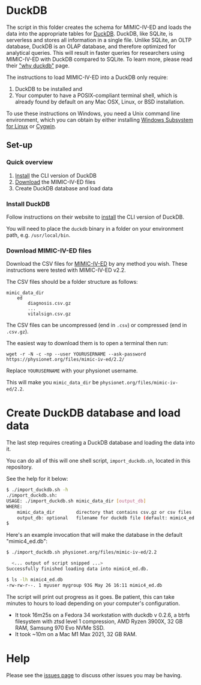 # DuckDB

The script in this folder creates the schema for MIMIC-IV-ED and
loads the data into the appropriate tables for
[DuckDB](https://duckdb.org/).
DuckDB, like SQLite, is serverless and
stores all information in a single file.
Unlike SQLite, an OLTP database,
DuckDB is an OLAP database, and therefore optimized for analytical queries.
This will result in faster queries for researchers using MIMIC-IV-ED
with DuckDB compared to SQLite.
To learn more, please read their ["why duckdb"](https://duckdb.org/docs/why_duckdb)
page.

The instructions to load MIMIC-IV-ED into a DuckDB
only require:
1. DuckDB to be installed and
2. Your computer to have a POSIX-compliant terminal shell,
   which is already found by default on any Mac OSX, Linux, or BSD installation.

To use these instructions on Windows,
you need a Unix command line environment,
which you can obtain by either installing
[Windows Subsystem for Linux](https://docs.microsoft.com/en-us/windows/wsl/install-win10)
or [Cygwin](https://www.cygwin.com/).

## Set-up

### Quick overview

1. [Install](https://duckdb.org/docs/installation/) the CLI version of DuckDB
2. [Download](https://physionet.org/content/mimic-iv-ed/2.2/) the MIMIC-IV-ED files
3. Create DuckDB database and load data

### Install DuckDB

Follow instructions on their website to
[install](https://duckdb.org/docs/installation/)
the CLI version of DuckDB.

You will need to place the `duckdb` binary in a folder on your environment path,
e.g. `/usr/local/bin`.

### Download MIMIC-IV-ED files

Download the CSV files for [MIMIC-IV-ED](https://physionet.org/content/mimic-iv-ed/2.2/)
by any method you wish.
These instructions were tested with MIMIC-IV-ED v2.2.

The CSV files should be a folder structure as follows:
    
```
mimic_data_dir
    ed
        diagnosis.csv.gz
        ...
        vitalsign.csv.gz
```

The CSV files can be uncompressed (end in `.csv`) or compressed (end in `.csv.gz`).

The easiest way to download them is to open a terminal then run:

```
wget -r -N -c -np --user YOURUSERNAME --ask-password https://physionet.org/files/mimic-iv-ed/2.2/
```

Replace `YOURUSERNAME` with your physionet username.

This will make you `mimic_data_dir` be `physionet.org/files/mimic-iv-ed/2.2`.

# Create DuckDB database and load data

The last step requires creating a DuckDB database and
loading the data into it.

You can do all of this will one shell script, `import_duckdb.sh`,
located in this repository.

See the help for it below:

```sh
$ ./import_duckdb.sh -h
./import_duckdb.sh:
USAGE: ./import_duckdb.sh mimic_data_dir [output_db]
WHERE:
    mimic_data_dir        directory that contains csv.gz or csv files
    output_db: optional   filename for duckdb file (default: mimic4_ed.db)
$
```

Here's an example invocation that will make the database in the default "mimic4_ed.db":

```sh
$ ./import_duckdb.sh physionet.org/files/mimic-iv-ed/2.2

  <... output of script snipped ...>
Successfully finished loading data into mimic4_ed.db.

$ ls -lh mimic4_ed.db
-rw-rw-r--. 1 myuser mygroup 93G May 26 16:11 mimic4_ed.db
```

The script will print out progress as it goes.
Be patient, this can take minutes to hours to load
depending on your computer's configuration.

* It took 16m25s on a Fedora 34 workstation with duckdb v 0.2.6, a btrfs filesystem with ztsd level 1 compression, AMD Ryzen 3900X, 32 GB RAM, Samsung 970 Evo NVMe SSD.
* It took ~10m on a Mac M1 Max 2021, 32 GB RAM.

# Help

Please see the [issues page](https://github.com/MIT-LCP/mimic-code/issues) to discuss other issues you may be having.
